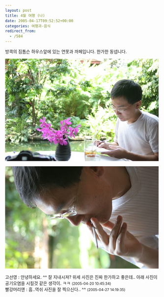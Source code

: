 ```yaml
---
layout: post
title: 4월 여행 (나)
date: 2005-04-17T09:52:52+00:00
categories: 여행과-음식
redirect_from:
  - /584
---
```




방콕의 짐톰슨 하우스앞에 있는 연못과 까페입니다. 한가한 동넵니다.

![ ](/assets/media/uploads_2005_04_IMG_0835.jpg)

 

![ ](/assets/media/uploads_2005_04_IMG_0844.jpg)
<div id=comments>
<div class=comment>
<!--- cmt:1002 --->
<!--- mail: --->
<!--- parent:0 --->
고선영 : 
안녕하세요. ^^
잘 지내시져? 위세 사진은 진짜 한가하고 좋은데.. 아래 사진이 공기오염을 시킬것 같은 생각이. ㅋㅋ
 <small>(2005-04-20 10:45:34)</small>
</div>
<div class=comment>
<!--- cmt:1003 --->
<!--- mail: --->
<!--- parent:0 --->
빨강머리앤 : 
흠..역쉬 사진을 잘 찍으신다..
^^
 <small>(2005-04-27 14:19:35)</small>
</div>
</div>
